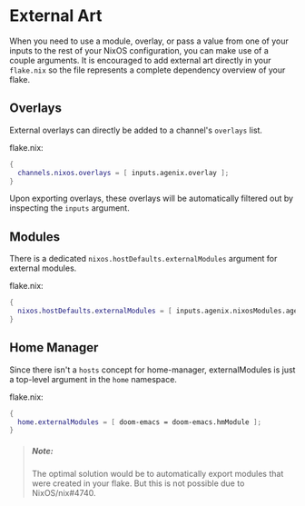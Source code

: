 # External Art
When you need to use a module, overlay, or pass a value from one of your inputs
to the rest of your NixOS configuration, you can make use of a couple arguments.
It is encouraged to add external art directly in your `flake.nix` so the file
represents a complete dependency overview of your flake.

## Overlays
External overlays can directly be added to a channel's `overlays` list.

flake.nix:
```nix
{
  channels.nixos.overlays = [ inputs.agenix.overlay ];
}
```
Upon exporting overlays, these overlays will be automatically filtered out by inspecting the `inputs` argument.

## Modules
There is a dedicated `nixos.hostDefaults.externalModules` argument for external
modules.

flake.nix:
```nix
{
  nixos.hostDefaults.externalModules = [ inputs.agenix.nixosModules.age ];
}
```

## Home Manager
Since there isn't a `hosts` concept for home-manager, externalModules is just a
top-level argument in the `home` namespace.

flake.nix:
```nix
{
  home.externalModules = [ doom-emacs = doom-emacs.hmModule ];
}
```

> ##### Note:
> The optimal solution would be to automatically export modules that were created in
> your flake. But this is not possible due to NixOS/nix#4740.
